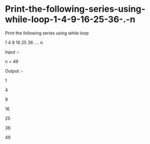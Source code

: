 # Print-the-following-series-using-while-loop-1-4-9-16-25-36-.-n
Print the following series using while loop

1 4 9 16 25 36 …. n

Input :-

n = 49

Output :-

1

4

9

16

25

36

49
